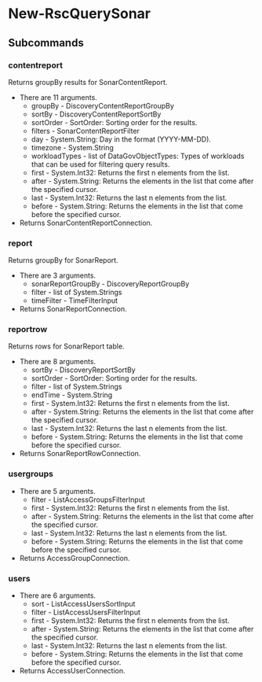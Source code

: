 # New-RscQuerySonar
## Subcommands
### contentreport
Returns groupBy results for SonarContentReport.

- There are 11 arguments.
    - groupBy - DiscoveryContentReportGroupBy
    - sortBy - DiscoveryContentReportSortBy
    - sortOrder - SortOrder: Sorting order for the results.
    - filters - SonarContentReportFilter
    - day - System.String: Day in the format (YYYY-MM-DD).
    - timezone - System.String
    - workloadTypes - list of DataGovObjectTypes: Types of workloads that can be used for filtering query results.
    - first - System.Int32: Returns the first n elements from the list.
    - after - System.String: Returns the elements in the list that come after the specified cursor.
    - last - System.Int32: Returns the last n elements from the list.
    - before - System.String: Returns the elements in the list that come before the specified cursor.
- Returns SonarContentReportConnection.
### report
Returns groupBy for SonarReport.

- There are 3 arguments.
    - sonarReportGroupBy - DiscoveryReportGroupBy
    - filter - list of System.Strings
    - timeFilter - TimeFilterInput
- Returns SonarReportConnection.
### reportrow
Returns rows for SonarReport table.

- There are 8 arguments.
    - sortBy - DiscoveryReportSortBy
    - sortOrder - SortOrder: Sorting order for the results.
    - filter - list of System.Strings
    - endTime - System.String
    - first - System.Int32: Returns the first n elements from the list.
    - after - System.String: Returns the elements in the list that come after the specified cursor.
    - last - System.Int32: Returns the last n elements from the list.
    - before - System.String: Returns the elements in the list that come before the specified cursor.
- Returns SonarReportRowConnection.
### usergroups
- There are 5 arguments.
    - filter - ListAccessGroupsFilterInput
    - first - System.Int32: Returns the first n elements from the list.
    - after - System.String: Returns the elements in the list that come after the specified cursor.
    - last - System.Int32: Returns the last n elements from the list.
    - before - System.String: Returns the elements in the list that come before the specified cursor.
- Returns AccessGroupConnection.
### users
- There are 6 arguments.
    - sort - ListAccessUsersSortInput
    - filter - ListAccessUsersFilterInput
    - first - System.Int32: Returns the first n elements from the list.
    - after - System.String: Returns the elements in the list that come after the specified cursor.
    - last - System.Int32: Returns the last n elements from the list.
    - before - System.String: Returns the elements in the list that come before the specified cursor.
- Returns AccessUserConnection.

